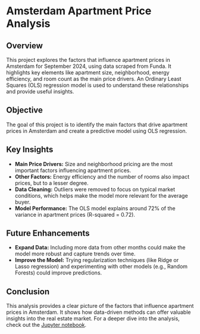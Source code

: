 
# Amsterdam Apartment Price Analysis

## Overview  
This project explores the factors that influence apartment prices in Amsterdam for September 2024, using data scraped from Funda. It highlights key elements like apartment size, neighborhood, energy efficiency, and room count as the main price drivers. An Ordinary Least Squares (OLS) regression model is used to understand these relationships and provide useful insights.

## Objective  
The goal of this project is to identify the main factors that drive apartment prices in Amsterdam and create a predictive model using OLS regression.

## Key Insights  
- **Main Price Drivers:** Size and neighborhood pricing are the most important factors influencing apartment prices.  
- **Other Factors:** Energy efficiency and the number of rooms also impact prices, but to a lesser degree.  
- **Data Cleaning:** Outliers were removed to focus on typical market conditions, which helps make the model more relevant for the average buyer.  
- **Model Performance:** The OLS model explains around 72% of the variance in apartment prices (R-squared = 0.72).

## Future Enhancements  
- **Expand Data:** Including more data from other months could make the model more robust and capture trends over time.  
- **Improve the Model:** Trying regularization techniques (like Ridge or Lasso regression) and experimenting with other models (e.g., Random Forests) could improve predictions.

## Conclusion  
This analysis provides a clear picture of the factors that influence apartment prices in Amsterdam. It shows how data-driven methods can offer valuable insights into the real estate market. For a deeper dive into the analysis, check out the [Jupyter notebook](https://github.com/KMoscipan/AMS-Apartment-Prices/blob/main/Amsterdam_Apartment_Prices.ipynb).
